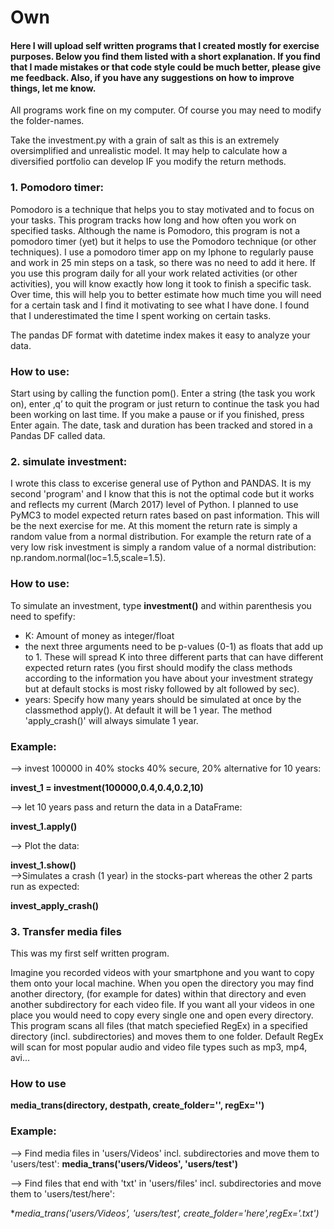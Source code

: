 # Own

#### Here I will upload self written programs that I created mostly for exercise purposes. Below you find them listed with a short explanation. If you find that I made mistakes or that code style could be much better, please give me feedback. Also, if you have any suggestions on how to improve things, let me know. 
All programs work fine on my computer. Of course you may need to modify the folder-names.

Take the investment.py with a grain of salt as this is an extremely oversimplified and unrealistic model. It may help to calculate how a diversified portfolio can develop IF you modify the return methods. 

### 1. Pomodoro timer:
Pomodoro is a technique that helps you to stay motivated and to focus on your tasks. This program tracks how long and how often you work on specified tasks.
Although the name is Pomodoro, this program is not a pomodoro timer (yet) but it helps to use the Pomodoro technique (or other techniques). I use a pomodoro timer app on my Iphone to regularly pause and work in 25 min steps on a task, so there was no need to add it here.
If you use this program daily for all your work related activities (or other activities), you will know exactly how long it took to finish a specific task. Over time, this will help you to better estimate how much time you will need for a certain task and I find it motivating to see what I have done. I found that I underestimated the time I spent working on certain tasks. 

The pandas DF format with datetime index makes it easy to analyze your data.

### How to use:
Start using by calling the function pom(). 
Enter a string (the task you work on), enter ‚q’ to quit the program or just return to continue the task you had been working on last time.
If you make a pause or if you finished, press Enter again. 
The date, task and duration has been tracked and stored in a Pandas DF called data. 



### 2. simulate investment:
I wrote this class to excerise general use of Python and PANDAS. It is my second 'program' and I know that this is not the optimal code but it works and reflects my current (March 2017) level of Python. I planned to use PyMC3 to model expected return rates based on past information. This will be the next exercise for me. At this moment the return rate is simply a random value from a normal distribution. For example the return rate of a very low risk investment is simply a random value of a normal distribution: np.random.normal(loc=1.5,scale=1.5).


### How to use:

To simulate an investment, type **investment()** and within parenthesis you need to spefify:
 - K: Amount of money as integer/float
 - the next three arguments need to be p-values (0-1) as floats that add up to 1. These will spread K into three different parts that can have different expected return rates (you first should modify the class methods according to the information you have about your investment strategy but at default stocks is most risky followed by alt followed by sec).
 - years: Specify how many years should be simulated at once by the classmethod apply(). At default it will be 1 year. The method 'apply_crash()' will always simulate 1 year.


### Example:
 --> invest 100000 in 40% stocks 40% secure, 20% alternative for 10 years:

**invest_1 = investment(100000,0.4,0.4,0.2,10)** 

 --> let 10 years pass and return the data in a DataFrame:

**invest_1.apply()**		
 
 --> Plot the data:

**invest_1.show()**  
 -->Simulates a crash (1 year) in the stocks-part whereas the other 2 parts run as expected:

**invest_apply_crash()** 	





### 3. Transfer media files
This was my first self written program. 

Imagine you recorded videos with your smartphone and you want to copy them onto your local machine. When you open the directory you may find another directory, (for example for dates) within that directory and even another subdirectory for each video file. If you want all your videos in one place you would need to copy every single one and open every directory. This program scans all files (that match speciefied RegEx) in a specified directory (incl. subdirectories) and moves them to one folder. Default RegEx will scan for most popular audio and video file types such as mp3, mp4, avi...


### How to use

**media_trans(directory, destpath, create_folder='', regEx='')**

### Example:
 --> Find media files in 'users/Videos' incl. subdirectories and move them to 'users/test':
**media_trans('users/Videos', 'users/test')**

 --> Find files that end with 'txt' in 'users/files' incl. subdirectories and move them to 'users/test/here':

**media_trans('users/Videos', 'users/test', create_folder='here',regEx='.*txt')**










